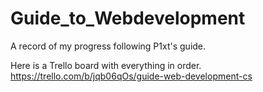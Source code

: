 # Guide_to_Webdevelopment
A record of my progress following P1xt's guide.

Here is a Trello board with everything in order. https://trello.com/b/jqb06qOs/guide-web-development-cs

